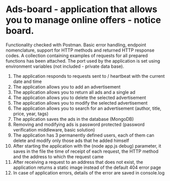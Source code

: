 # Ads-board - application that allows you to manage online offers - notice board.

Functionality checked with Postman.
Basic error handling, endpoint nomenclature, support for HTTP methods and returned HTTP response codes.
A collection containing examples of requests for all prepared functions has been attached.
The port used by the application is set using environment variables (not included - private data base).
1. The application responds to requests sent to / heartbeat with the current date and time
2. The application allows you to add an advertisement
3. The application allows you to return all ads and a single ad
4. The application allows you to delete the selected advertisement
5. The application allows you to modify the selected advertisement
6. The application allows you to search for an advertisement (author, title, price, year, tags)
7. The application saves the ads in the database (MongoDB)
8. Removing and modifying ads is password protected (password verification middleware, basic solution)
9. The application has 3 permanently defined users, each of them can delete and modify only those ads that he added himself
10. After starting the application with the (node app.js debug) parameter, it saves in the file the time of receipt of each request, the HTTP method and the address to which the request came
11. After receiving a request to an address that does not exist, the application returns a static image instead of the default 404 error page
12. In case of application errors, details of the error are saved in console.log
